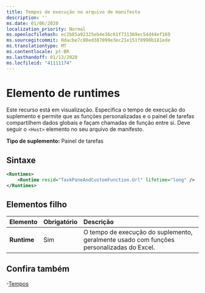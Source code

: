 ```yaml
---
title: Tempos de execução no arquivo de manifesto
description: ''
ms.date: 01/06/2020
localization_priority: Normal
ms.openlocfilehash: ec2b85a92325eb4e36c61f731369ec54d44ef169
ms.sourcegitcommit: 0dacbe7c80ed387099e3ec21e151f8990b181ede
ms.translationtype: MT
ms.contentlocale: pt-BR
ms.lasthandoff: 01/13/2020
ms.locfileid: "41111174"
---
```

# <a name="runtimes-element"></a>Elemento de runtimes

Este recurso está em visualização. Especifica o tempo de execução do suplemento e permite que as funções personalizadas e o painel de tarefas compartilhem dados globais e façam chamadas de função entre si. Deve seguir o `<Host>` elemento no seu arquivo de manifesto.

**Tipo de suplemento:** Painel de tarefas

## <a name="syntax"></a>Sintaxe

```XML
<Runtimes>
    <Runtime resid="TaskPaneAndCustomFunction.Url" lifetime="long" />
</Runtimes>
```

## <a name="child-elements"></a>Elementos filho

|  Elemento |  Obrigatório  |  Descrição  |
|:-----|:-----|:-----|
|  **Runtime**     | Sim |  O tempo de execução do suplemento, geralmente usado com funções personalizadas do Excel.

## <a name="see-also"></a>Confira também

-[Tempos](runtimes.md)
